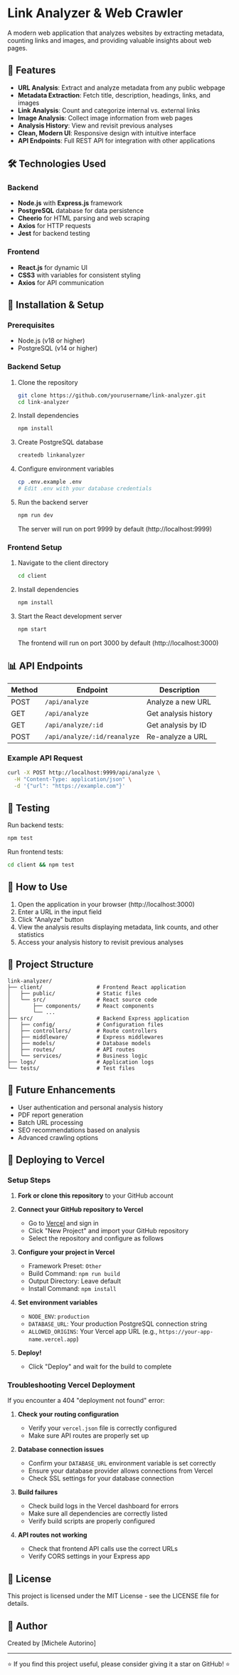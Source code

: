 # Link Analyzer & Web Crawler

A modern web application that analyzes websites by extracting metadata, counting links and images, and providing valuable insights about web pages.

## 🚀 Features

- **URL Analysis**: Extract and analyze metadata from any public webpage
- **Metadata Extraction**: Fetch title, description, headings, links, and images
- **Link Analysis**: Count and categorize internal vs. external links
- **Image Analysis**: Collect image information from web pages
- **Analysis History**: View and revisit previous analyses
- **Clean, Modern UI**: Responsive design with intuitive interface
- **API Endpoints**: Full REST API for integration with other applications

## 🛠️ Technologies Used

### Backend
- **Node.js** with **Express.js** framework
- **PostgreSQL** database for data persistence
- **Cheerio** for HTML parsing and web scraping
- **Axios** for HTTP requests
- **Jest** for backend testing

### Frontend
- **React.js** for dynamic UI
- **CSS3** with variables for consistent styling
- **Axios** for API communication

## 🧰 Installation & Setup

### Prerequisites
- Node.js (v18 or higher)
- PostgreSQL (v14 or higher)

### Backend Setup
1. Clone the repository
   ```bash
   git clone https://github.com/yourusername/link-analyzer.git
   cd link-analyzer
   ```

2. Install dependencies
   ```bash
   npm install
   ```

3. Create PostgreSQL database
   ```bash
   createdb linkanalyzer
   ```

4. Configure environment variables
   ```bash
   cp .env.example .env
   # Edit .env with your database credentials
   ```

5. Run the backend server
   ```bash
   npm run dev
   ```
   The server will run on port 9999 by default (http://localhost:9999)

### Frontend Setup
1. Navigate to the client directory
   ```bash
   cd client
   ```

2. Install dependencies
   ```bash
   npm install
   ```

3. Start the React development server
   ```bash
   npm start
   ```
   The frontend will run on port 3000 by default (http://localhost:3000)

## 📊 API Endpoints

| Method | Endpoint | Description |
|--------|----------|-------------|
| POST | `/api/analyze` | Analyze a new URL |
| GET | `/api/analyze` | Get analysis history |
| GET | `/api/analyze/:id` | Get analysis by ID |
| POST | `/api/analyze/:id/reanalyze` | Re-analyze a URL |

### Example API Request
```bash
curl -X POST http://localhost:9999/api/analyze \
  -H "Content-Type: application/json" \
  -d '{"url": "https://example.com"}'
```

## 🧪 Testing

Run backend tests:
```bash
npm test
```

Run frontend tests:
```bash
cd client && npm test
```

## 📱 How to Use

1. Open the application in your browser (http://localhost:3000)
2. Enter a URL in the input field
3. Click "Analyze" button
4. View the analysis results displaying metadata, link counts, and other statistics
5. Access your analysis history to revisit previous analyses

## 🔄 Project Structure

```
link-analyzer/
├── client/                 # Frontend React application
│   ├── public/             # Static files
│   └── src/                # React source code
│       ├── components/     # React components
│       └── ...
├── src/                    # Backend Express application
│   ├── config/             # Configuration files
│   ├── controllers/        # Route controllers
│   ├── middleware/         # Express middlewares
│   ├── models/             # Database models
│   ├── routes/             # API routes
│   └── services/           # Business logic
├── logs/                   # Application logs
└── tests/                  # Test files
```

## 🔮 Future Enhancements

- User authentication and personal analysis history
- PDF report generation
- Batch URL processing
- SEO recommendations based on analysis
- Advanced crawling options

## 🚀 Deploying to Vercel

### Setup Steps

1. **Fork or clone this repository** to your GitHub account

2. **Connect your GitHub repository to Vercel**
   - Go to [Vercel](https://vercel.com) and sign in
   - Click "New Project" and import your GitHub repository
   - Select the repository and configure as follows

3. **Configure your project in Vercel**
   - Framework Preset: `Other`
   - Build Command: `npm run build`
   - Output Directory: Leave default
   - Install Command: `npm install`

4. **Set environment variables**
   - `NODE_ENV`: `production`
   - `DATABASE_URL`: Your production PostgreSQL connection string
   - `ALLOWED_ORIGINS`: Your Vercel app URL (e.g., `https://your-app-name.vercel.app`)

5. **Deploy!**
   - Click "Deploy" and wait for the build to complete

### Troubleshooting Vercel Deployment

If you encounter a 404 "deployment not found" error:

1. **Check your routing configuration**
   - Verify your `vercel.json` file is correctly configured
   - Make sure API routes are properly set up

2. **Database connection issues**
   - Confirm your `DATABASE_URL` environment variable is set correctly
   - Ensure your database provider allows connections from Vercel
   - Check SSL settings for your database connection

3. **Build failures**
   - Check build logs in the Vercel dashboard for errors
   - Make sure all dependencies are correctly listed
   - Verify build scripts are properly configured

4. **API routes not working**
   - Check that frontend API calls use the correct URLs
   - Verify CORS settings in your Express app

## 📄 License

This project is licensed under the MIT License - see the LICENSE file for details.

## 👤 Author

Created by [Michele Autorino]

---

⭐ If you find this project useful, please consider giving it a star on GitHub! ⭐
